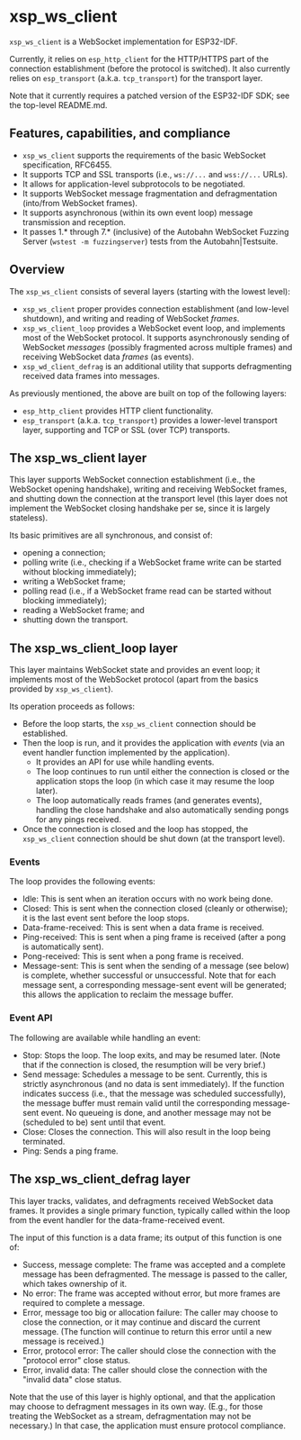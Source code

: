 # xsp_ws_client

`xsp_ws_client` is a WebSocket implementation for ESP32-IDF.

Currently, it relies on `esp_http_client` for the HTTP/HTTPS part of the
connection establishment (before the protocol is switched). It also currently
relies on `esp_transport` (a.k.a. `tcp_transport`) for the transport layer.

Note that it currently requires a patched version of the ESP32-IDF SDK; see the
top-level README.md.

## Features, capabilities, and compliance

*   `xsp_ws_client` supports the requirements of the basic WebSocket
    specification, RFC6455.
*   It supports TCP and SSL transports (i.e., `ws://...` and `wss://...` URLs).
*   It allows for application-level subprotocols to be negotiated.
*   It supports WebSocket message fragmentation and defragmentation (into/from
    WebSocket frames).
*   It supports asynchronous (within its own event loop) message transmission
    and reception.
*   It passes 1.\* through 7.\* (inclusive) of the Autobahn WebSocket Fuzzing
    Server (`wstest -m fuzzingserver`) tests from the Autobahn|Testsuite.

## Overview

The `xsp_ws_client` consists of several layers (starting with the lowest level):

*   `xsp_ws_client` proper provides connection establishment (and low-level
    shutdown), and writing and reading of WebSocket *frames*.
*   `xsp_ws_client_loop` provides a WebSocket event loop, and implements most of
    the WebSocket protocol. It supports asynchronously sending of WebSocket
    *messages* (possibly fragmented across multiple frames) and receiving
    WebSocket data *frames* (as events).
*   `xsp_wd_client_defrag` is an additional utility that supports defragmenting
    received data frames into messages.

As previously mentioned, the above are built on top of the following layers:

*   `esp_http_client` provides HTTP client functionality.
*   `esp_transport` (a.k.a. `tcp_transport`) provides a lower-level transport
    layer, supporting and TCP or SSL (over TCP) transports.

## The xsp_ws_client layer

This layer supports WebSocket connection establishment (i.e., the WebSocket
opening handshake), writing and receiving WebSocket frames, and shutting down
the connection at the transport level (this layer does not implement the
WebSocket closing handshake per se, since it is largely stateless).

Its basic primitives are all synchronous, and consist of:

*   opening a connection;
*   polling write (i.e., checking if a WebSocket frame write can be started
    without blocking immediately);
*   writing a WebSocket frame;
*   polling read (i.e., if a WebSocket frame read can be started without
    blocking immediately);
*   reading a WebSocket frame; and
*   shutting down the transport.

## The xsp_ws_client_loop layer

This layer maintains WebSocket state and provides an event loop; it implements
most of the WebSocket protocol (apart from the basics provided by
`xsp_ws_client`).

Its operation proceeds as follows:

*   Before the loop starts, the `xsp_ws_client` connection should be
    established.
*   Then the loop is run, and it provides the application with *events* (via an
    event handler function implemented by the application).
    *   It provides an API for use while handling events.
    *   The loop continues to run until either the connection is closed or the
        application stops the loop (in which case it may resume the loop later).
    *   The loop automatically reads frames (and generates events), handling the
        close handshake and also automatically sending pongs for any pings
        received.
*   Once the connection is closed and the loop has stopped, the `xsp_ws_client`
    connection should be shut down (at the transport level).

### Events

The loop provides the following events:

*   Idle: This is sent when an iteration occurs with no work being done.
*   Closed: This is sent when the connection closed (cleanly or otherwise); it
    is the last event sent before the loop stops.
*   Data-frame-received: This is sent when a data frame is received.
*   Ping-received: This is sent when a ping frame is received (after a pong is
    automatically sent).
*   Pong-received: This is sent when a pong frame is received.
*   Message-sent: This is sent when the sending of a message (see below) is
    complete, whether successful or unsuccessful. Note that for each message
    sent, a corresponding message-sent event will be generated; this allows the
    application to reclaim the message buffer.

### Event API

The following are available while handling an event:

*   Stop: Stops the loop. The loop exits, and may be resumed later. (Note that
    if the connection is closed, the resumption will be very brief.)
*   Send message: Schedules a message to be sent. Currently, this is strictly
    asynchronous (and no data is sent immediately). If the function indicates
    success (i.e., that the message was scheduled successfully), the message
    buffer must remain valid until the corresponding message-sent event. No
    queueing is done, and another message may not be (scheduled to be) sent
    until that event.
*   Close: Closes the connection. This will also result in the loop being
    terminated.
*   Ping: Sends a ping frame.

## The xsp_ws_client_defrag layer

This layer tracks, validates, and defragments received WebSocket data frames. It
provides a single primary function, typically called within the loop from the
event handler for the data-frame-received event.

The input of this function is a data frame; its output of this function is one
of:

*   Success, message complete: The frame was accepted and a complete message has
    been defragmented. The message is passed to the caller, which takes
    ownership of it.
*   No error: The frame was accepted without error, but more frames are required
    to complete a message.
*   Error, message too big or allocation failure: The caller may choose to close
    the connection, or it may continue and discard the current message. (The
    function will continue to return this error until a new message is
    received.)
*   Error, protocol error: The caller should close the connection with the
    "protocol error" close status.
*   Error, invalid data: The caller should close the connection with the
    "invalid data" close status.

Note that the use of this layer is highly optional, and that the application may
choose to defragment messages in its own way. (E.g., for those treating the
WebSocket as a stream, defragmentation may not be necessary.) In that case, the
application must ensure protocol compliance.
